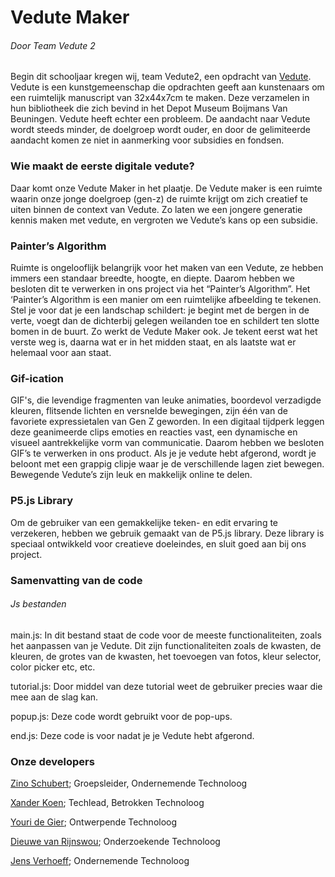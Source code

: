 # Vedute Maker
###### Door Team Vedute 2
Begin dit schooljaar kregen wij, team Vedute2, een opdracht van [Vedute](https://vedute.nl/). Vedute is een kunstgemeenschap die opdrachten geeft aan kunstenaars om een ruimtelijk manuscript van 32x44x7cm te maken. Deze verzamelen in hun bibliotheek die zich bevind in het Depot Museum Boijmans Van Beuningen.
Vedute heeft echter een probleem. De aandacht naar Vedute wordt steeds minder, de doelgroep wordt ouder, en door de gelimiteerde aandacht komen ze niet in aanmerking voor subsidies en fondsen.
### Wie maakt de eerste digitale vedute?
Daar komt onze Vedute Maker in het plaatje. De Vedute maker is een ruimte waarin onze jonge doelgroep (gen-z) de ruimte krijgt om zich creatief te uiten binnen de context van Vedute. Zo laten we een jongere generatie kennis maken met vedute, en vergroten we Vedute’s kans op een subsidie.
### Painter’s Algorithm
Ruimte is ongelooflijk belangrijk voor het maken van een Vedute, ze hebben immers een standaar breedte, hoogte, en diepte. Daarom hebben we besloten dit te verwerken in ons project via het “Painter’s Algorithm”.
Het ‘Painter’s Algorithm is een manier om een ruimtelijke afbeelding te tekenen. Stel je voor dat je een landschap schildert: je begint met de bergen in de verte, voegt dan de dichterbij gelegen weilanden toe en schildert ten slotte bomen in de buurt.
Zo werkt de Vedute Maker ook. Je tekent eerst wat het verste weg is, daarna wat er in het midden staat, en als laatste wat er helemaal voor aan staat.
### Gif-ication
GIF's, die levendige fragmenten van leuke animaties, boordevol verzadigde kleuren, flitsende lichten en versnelde bewegingen, zijn één van de favoriete expressietalen van Gen Z geworden. In een digitaal tijdperk leggen deze geanimeerde clips emoties en reacties vast, een dynamische en visueel aantrekkelijke vorm van communicatie.
Daarom hebben we besloten GIF’s te verwerken in ons product. Als je je vedute hebt afgerond, wordt je beloont met een grappig clipje waar je de verschillende lagen ziet bewegen. Bewegende Vedute’s zijn leuk en makkelijk online te delen.
### P5.js Library
Om de gebruiker van een gemakkelijke teken- en edit ervaring te verzekeren, hebben we gebruik gemaakt van de P5.js library. Deze library is speciaal ontwikkeld voor creatieve doeleindes, en sluit goed aan bij ons project.
### Samenvatting van de code
###### Js bestanden

main.js: In dit bestand staat de code voor de meeste functionaliteiten, zoals het aanpassen van je Vedute. Dit zijn functionaliteiten zoals de kwasten, de kleuren, de grotes van de kwasten, het toevoegen van fotos, kleur selector, color picker etc, etc. 

tutorial.js: Door middel van deze tutorial weet de gebruiker precies waar die mee aan de slag kan.

popup.js: Deze code wordt gebruikt voor de pop-ups.

end.js: Deze code is voor nadat je je Vedute hebt afgerond.
### Onze developers
[Zino Schubert](https://github.com/1010115); Groepsleider, Ondernemende Technoloog

[Xander Koen](https://github.com/xanderkoen); Techlead, Betrokken Technoloog

[Youri de Gier](https://github.com/vultouri03); Ontwerpende Technoloog

[Dieuwe van Rijnswou](https://github.com/soapinmysight); Onderzoekende Technoloog

[Jens Verhoeff](https://github.com/JensV72); Ondernemende Technoloog



